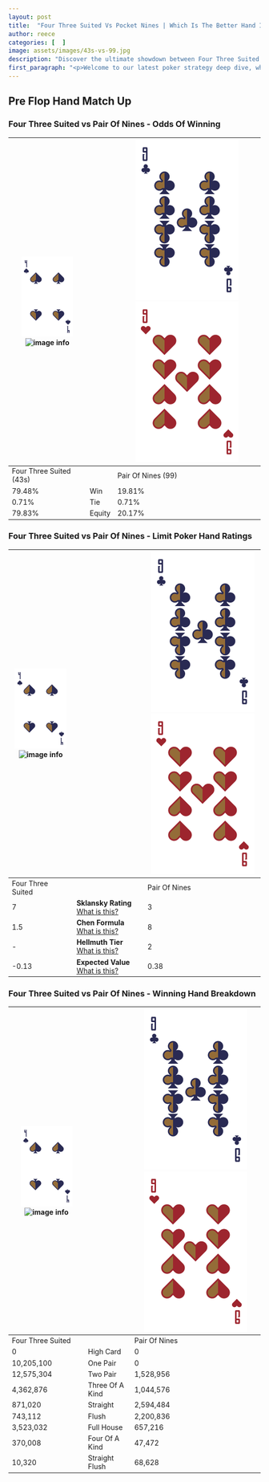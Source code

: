 ```yaml
---
layout: post
title:  "Four Three Suited Vs Pocket Nines | Which Is The Better Hand In Poker? A Complete Guide"
author: reece
categories: [  ]
image: assets/images/43s-vs-99.jpg
description: "Discover the ultimate showdown between Four Three Suited and Pair Of Nines in poker! Uncover the odds, strategies, and scenarios where one hand triumphs over the other. Get ready to up your poker game with this thrilling analysis."
first_paragraph: "<p>Welcome to our latest poker strategy deep dive, where we're pitting two distinct hands against each other in a high-stakes showdown: Four Three Suited vs Pair Of Nines.</p><p>In the dynamic world of poker, every decision counts, and knowing which hand holds the upper hand is key to your success at the table.</p><p>In this article, we'll dissect these two hands, explore the scenarios where one dominates the other, and equip you with the knowledge to make strategic choices that can tip the odds in your favor.</p><p>Get ready to unravel the intriguing dynamics of these poker hands and elevate your game to new heights.</p>"
---
```




[comment]: # (sp0)

## Pre Flop Hand Match Up

<div class="table hand-ratings" markdown="1"> 



### Four Three Suited vs Pair Of Nines - Odds Of Winning


    
| ![image info](assets/images/hand1/4.png) ![image info](assets/images/hand1/3s.png) |  | ![image info](assets/images/hand2/9.png) ![image info](assets/images/hand2/9o.png) |
| -------- | -------- | -------- |
| Four Three Suited (43s) |  | Pair Of Nines (99) |
| 79.48% | Win | 19.81% |
| 0.71% | Tie | 0.71% |
| 79.83% | Equity | 20.17% |




[comment]: # (sp1)



### Four Three Suited vs Pair Of Nines - Limit Poker Hand Ratings


    
| ![image info](assets/images/hand1/4.png) ![image info](assets/images/hand1/3s.png) |  | ![image info](assets/images/hand2/9.png) ![image info](assets/images/hand2/9o.png) |
| -------- | -------- | -------- |
| Four Three Suited |  | Pair Of Nines |
| 7 | **Sklansky Rating** [What is this?](/sklansky-rating-explained) | 3 |
| 1.5 | **Chen Formula** [What is this?](/chen-formula-explained) | 8 |
| - | **Hellmuth Tier** [What is this?](/Hellmuth-tier-explained) | 2 |
| -0.13 | **Expected Value** [What is this?](/expected-value-explained) | 0.38 |




[comment]: # (sp2)



### Four Three Suited vs Pair Of Nines - Winning Hand Breakdown


    
| ![image info](assets/images/hand1/4.png) ![image info](assets/images/hand1/3s.png) |  | ![image info](assets/images/hand2/9.png) ![image info](assets/images/hand2/9o.png) |
| -------- | -------- | -------- |
| Four Three Suited |  | Pair Of Nines |
| 0 | High Card | 0 |
| 10,205,100 | One Pair | 0 |
| 12,575,304 | Two Pair | 1,528,956 |
| 4,362,876 | Three Of A Kind | 1,044,576 |
| 871,020 | Straight | 2,594,484 |
| 743,112 | Flush | 2,200,836 |
| 3,523,032 | Full House | 657,216 |
| 370,008 | Four Of A Kind | 47,472 |
| 10,320 | Straight Flush | 68,628 |




[comment]: # (sp3)



</div>

[comment]: # (sp4)



[comment]: # (sp5)

